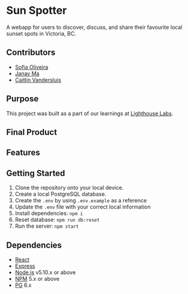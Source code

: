 Sun Spotter
===========

A webapp for users to discover, discuss, and share their favourite local sunset spots in Victoria, BC.

## Contributors
- [Sofia Oliveira](https://github.com/sfia-o) 
- [Janay Ma](https://github.com/janaym)
- [Caitlin Vandersluis](https://github.com/cvsluis)

## Purpose
This project was built as a part of our learnings at [Lighthouse Labs](https://www.lighthouselabs.ca).

## Final Product

## Features

## Getting Started
1. Clone the repository onto your local device.
2. Create a local PostgreSQL database.
3. Create the `.env` by using `.env.example` as a reference
4. Update the `.env` file with your correct local information
5. Install dependencies: `npm i`
6. Reset database: `npm run db:reset`
7. Run the server: `npm start`

## Dependencies
- [React](https://react.dev)
- [Express](https://expressjs.com)
- [Node.js](https://nodejs.org) v5.10.x or above
- [NPM](https://www.npmjs.com) 5.x or above
- [PG](https://www.npmjs.com/package/pg) 6.x